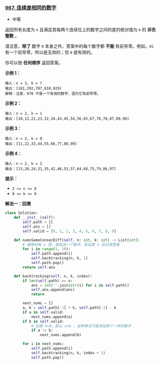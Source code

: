 ### [967. 连续差相同的数字](https://leetcode.cn/problems/numbers-with-same-consecutive-differences/)

- 中等

返回所有长度为 `n` 且满足其每两个连续位上的数字之间的差的绝对值为 `k` 的 **非负整数** 。

请注意，**除了** 数字 `0` 本身之外，答案中的每个数字都 **不能** 有前导零。例如，`01` 有一个前导零，所以是无效的；但 `0` 是有效的。

你可以按 **任何顺序** 返回答案。

**示例 1：**

```
输入：n = 3, k = 7
输出：[181,292,707,818,929]
解释：注意，070 不是一个有效的数字，因为它有前导零。
```

**示例 2：**

```
输入：n = 2, k = 1
输出：[10,12,21,23,32,34,43,45,54,56,65,67,76,78,87,89,98]
```

**示例 3：**

```
输入：n = 2, k = 0
输出：[11,22,33,44,55,66,77,88,99]
```

**示例 4：**

```
输入：n = 2, k = 2
输出：[13,20,24,31,35,42,46,53,57,64,68,75,79,86,97]
```

**提示：**

- `2 <= n <= 9`
- `0 <= k <= 9`

**解法一：回溯**

```python
class Solution:
    def __init__(self):
        self.path = []
        self.ans = []
        self.valid = [0, 1, 2, 3, 4, 5, 6, 7, 8, 9]

    def numsSameConsecDiff(self, n: int, k: int) -> List[int]:
        # 搜索树有 n 层，每层选一个数字，到达第 n 层记录答案
        for i in range(1, 10):
            self.path.append(i)
            self.backtracking(n, k, 1)
            self.path.pop()
        return self.ans

    def backtracking(self, n, k, index):
        if len(self.path) == n:
            ans = int(''.join(str(i) for i in self.path))
            self.ans.append(ans)
            return

        next_nums = []
        a, b = self.path[-1] + k, self.path[-1] - k
        if a in self.valid:
            next_nums.append(a)
        if b in self.valid:
            # 如果 k=0，那么 a=b ，这种情况不能添加两个一样的数字
            if a != b:
                next_nums.append(b)

        for i in next_nums:
            self.path.append(i)
            self.backtracking(n, k, index + 1)
            self.path.pop()
```

